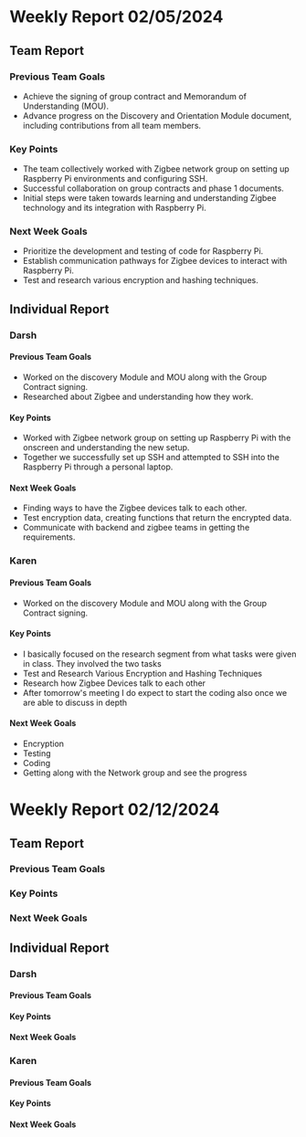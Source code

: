 # Weekly Report 02/05/2024


## Team Report

### Previous Team Goals
- Achieve the signing of group contract and Memorandum of Understanding (MOU).
- Advance progress on the Discovery and Orientation Module document, including contributions from all team members.


### Key Points
- The team collectively worked with Zigbee network group on setting up Raspberry Pi environments and configuring SSH.
- Successful collaboration on group contracts and phase 1 documents.
- Initial steps were taken towards learning and understanding Zigbee technology and its integration with Raspberry Pi.

### Next Week Goals
- Prioritize the development and testing of code for Raspberry Pi.
- Establish communication pathways for Zigbee devices to interact with Raspberry Pi.
- Test and research various encryption and hashing techniques.


## Individual Report

### Darsh

#### Previous Team Goals
- Worked on the discovery Module and MOU along with the Group Contract signing.
- Researched about Zigbee and understanding how they work.

#### Key Points
- Worked with Zigbee network group on setting up Raspberry Pi with the onscreen and understanding the new setup.
- Together we successfully set up SSH and attempted to SSH into the Raspberry Pi through a personal laptop.

#### Next Week Goals
- Finding ways to have the Zigbee devices talk to each other.
- Test encryption data, creating functions that return the encrypted data.
- Communicate with backend and zigbee teams in getting the requirements.

### Karen

#### Previous Team Goals
- Worked on the discovery Module and MOU along with the Group Contract signing.

#### Key Points
- I basically focused on the research segment from what tasks were given in class. They involved the two tasks
- Test and Research Various Encryption and Hashing Techniques
- Research how Zigbee Devices talk to each other
- After tomorrow's meeting I do expect to start the coding also once we are able to discuss in depth

#### Next Week Goals
- Encryption
- Testing
- Coding
- Getting along with the Network group and see the progress


# Weekly Report 02/12/2024


## Team Report

### Previous Team Goals



### Key Points


### Next Week Goals



## Individual Report

### Darsh

#### Previous Team Goals


#### Key Points


#### Next Week Goals


### Karen

#### Previous Team Goals


#### Key Points


#### Next Week Goals
